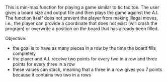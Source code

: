This is  min-max function for playing a game similar to tic tac toe. The user gives a board size and output file and then plays the game against the A.I. The function itself does not prevent the player from making illegal moves, i.e., the player can provide a coordinate that does not exist (will crash the program) or overwrite a position on the board that has already been filled.

Objective:
- the goal is to have as many pieces in a row by the time the board fills completely
- the player and A.I. receive two points for every two in a row and three points for every three in a row
- these values can stack, meaning that a three in a row gives you 7 points because it contains two two in a rows
